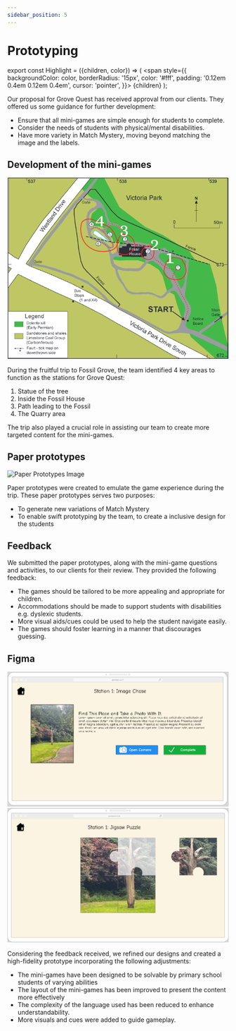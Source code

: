 ```yaml
---
sidebar_position: 5
---
```


# Prototyping

export const Highlight = ({children, color}) => (
<span
style={{
      backgroundColor: color,
      borderRadius: '15px',
      color: '#fff',
      padding: '0.12em 0.4em 0.12em 0.4em',
      cursor: 'pointer',
    }}>
{children}
</span>
);


Our proposal for Grove Quest has received approval from our clients. They offered us some guidance for further development:

- Ensure that all mini-games are  <Highlight color="#11a281">simple enough for students</Highlight> to complete.
- Consider the needs of <Highlight color="#11a281">students with physical/mental disabilities</Highlight>.
- Have more variety in Match Mystery, moving beyond matching the image and the labels.


## Development of the mini-games

![Fossil Grove Map Image](../../static/img/fossil_grove_map.png)

During the fruitful trip to Fossil Grove, the team identified 4 key areas to function as the stations for Grove Quest:
1. Statue of the tree
2. Inside the Fossil House
3. Path leading to the Fossil
4. The Quarry area

The trip also played a crucial role in assisting our team to create more targeted content for the mini-games.

## Paper prototypes
![Paper Prototypes Image](../../static/img/paper_prototype.png)

Paper prototypes were created to emulate the game experience during the trip. These paper prototypes serves two purposes:
- To generate new variations of Match Mystery
- To enable <Highlight color="#11a281">swift prototyping</Highlight> by the team, to create a inclusive design for the students

## Feedback

We submitted the paper prototypes, along with the mini-game questions and activities, to our clients for their review. They provided the following feedback:

- The games should be tailored to be more appealing and appropriate for children.
- Accommodations should be made to <Highlight color="#11a281">support students with disabilities</Highlight> e.g. dyslexic students.
- <Highlight color="#11a281">More visual aids/cues</Highlight> could be used to help the student navigate easily.
- The games should foster learning in a manner that discourages guessing.

## Figma

![Figma Image Chase Image](../../static/img/figma_image_chase.png)
![Figma Jigsaw Puzzle Image](../../static/img/figma_jigsaw_puzzle.png)

Considering the feedback received, we refined our designs and created a high-fidelity prototype incorporating the following adjustments:

- The mini-games have been designed to be solvable by primary school students of varying abilities
- The <Highlight color="#11a281">layout of the mini-games has been improved</Highlight> to present the content more effectively
- The <Highlight color="#11a281">complexity of the language</Highlight> used has been <Highlight color="#11a281">reduced</Highlight> to enhance understandability.
- <Highlight color="#11a281">More visuals and cues</Highlight> were added to guide gameplay.


